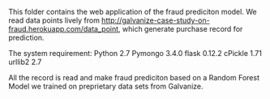 This folder contains the web application of the fraud prediciton model. We read data points lively from http://galvanize-case-study-on-fraud.herokuapp.com/data_point, which generate purchase record for prediction. 

The system requirement:
Python 2.7
Pymongo 3.4.0
flask 0.12.2
cPickle 1.71
urllib2 2.7


All the record is read and make fraud prediciton based on a Random Forest Model we trained on preprietary data sets from Galvanize. 
